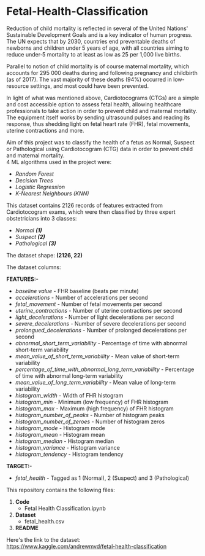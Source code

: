 # Fetal-Health-Classification

Reduction of child mortality is reflected in several of the United Nations' Sustainable Development Goals and is a key indicator of human progress.
The UN expects that by 2030, countries end preventable deaths of newborns and children under 5 years of age, with all countries aiming to reduce under‑5 mortality to at least as low as 25 per 1,000 live births.  

Parallel to notion of child mortality is of course maternal mortality, which accounts for 295 000 deaths during and following pregnancy and childbirth (as of 2017). The vast majority of these deaths (94%) occurred in low-resource settings, and most could have been prevented.  

In light of what was mentioned above, Cardiotocograms (CTGs) are a simple and cost accessible option to assess fetal health, allowing healthcare professionals to take action in order to prevent child and maternal mortality. The equipment itself works by sending ultrasound pulses and reading its response, thus shedding light on fetal heart rate (FHR), fetal movements, uterine contractions and more.  

Aim of this project was to classify the health of a fetus as Normal, Suspect or Pathological using Cardiotocogram (CTG) data in order to prevent child and maternal mortality.  
4 ML algorithms used in the project were:  
- *Random Forest*  
- *Decision Trees*
- *Logistic Regression*
- *K-Nearest Neighbours (KNN)*  

This dataset contains 2126 records of features extracted from Cardiotocogram exams, which were then classified by three expert obstetricians into 3 classes:
- *Normal* ***(1)***
- *Suspect* ***(2)***
- *Pathological* ***(3)***

The dataset shape: **(2126, 22)**

The dataset columns:  

**FEATURES:-**
- *baseline value* - FHR baseline (beats per minute)
- *accelerations* - Number of accelerations per second
- *fetal_movement* - Number of fetal movements per second
- *uterine_contractions* - Number of uterine contractions per second
- *light_decelerations* - Number of light decelerations per second
- *severe_decelerations* - Number of severe decelerations per second
- *prolongued_decelerations* - Number of prolonged decelerations per second
- *abnormal_short_term_variability* - Percentage of time with abnormal short-term variability
- *mean_value_of_short_term_variability* - Mean value of short-term variability
- *percentage_of_time_with_abnormal_long_term_variability* - Percentage of time with abnormal long-term variability
- *mean_value_of_long_term_variability* - Mean value of long-term variability
- *histogram_width* - Width of FHR histogram
- *histogram_min* - Minimum (low frequency) of FHR histogram
- *histogram_max* - Maximum (high frequency) of FHR histogram
- *histogram_number_of_peaks* - Number of histogram peaks
- *histogram_number_of_zeroes* - Number of histogram zeros
- *histogram_mode* - Histogram mode
- *histogram_mean* - Histogram mean
- *histogram_median* - Histogram median
- *histogram_variance* - Histogram variance
- *histogram_tendency* - Histogram tendency  

**TARGET:-**  
- *fetal_health* - Tagged as 1 (Normal), 2 (Suspect) and 3 (Pathological)

This repository contains the following files:
1. **Code**
   - Fetal Health Classification.ipynb
2. **Dataset**
   - fetal_health.csv  
3. **README**  

 Here's the link to the dataset:  
 https://www.kaggle.com/andrewmvd/fetal-health-classification
